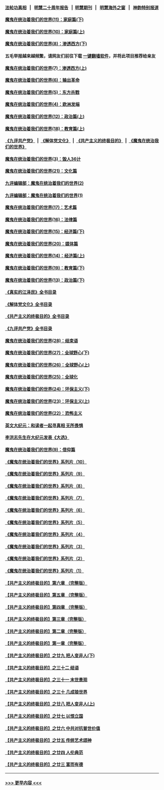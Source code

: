 #### [法轮功真相](https://github.com/gfw-breaker/truth/blob/master/README.md?t=0) &nbsp;&nbsp;|&nbsp;&nbsp; [明慧二十周年报告](https://github.com/gfw-breaker/mh-reports/blob/master/README.md?t=0) &nbsp;&nbsp;|&nbsp;&nbsp;[明慧期刊](https://github.com/gfw-breaker/mh-qikan) &nbsp;&nbsp;|&nbsp;&nbsp; [明慧海外之窗](https://github.com/gfw-breaker/mh-news/blob/master/README.md?t=0) &nbsp;&nbsp;|&nbsp;&nbsp; [神韵特别报道](https://github.com/gfw-breaker/mh-news/blob/master/shenyun.md?t=0)
#### [魔鬼在统治着我们的世界(11)：家庭篇(下)](../pages/nsc422/n10440961.md?t=12260943) 
#### [魔鬼在统治着我们的世界(10)：家庭篇(上)](../pages/nsc422/n10435448.md?t=12260943) 
#### [魔鬼在统治着我们的世界(8)：渗透西方(下)](../pages/nsc422/n10429603.md?t=12260943) 
#### 五毛举报越来越频繁，请网友们前往下载 [一键翻墙软件](https://github.com/gfw-breaker/ssr-accounts)，并将此项目推荐给亲友
#### [魔鬼在统治着我们的世界(7)：渗透西方(上)](../pages/nsc422/n10426013.md?t=12260943) 
#### [魔鬼在统治着我们的世界(6)：输出革命](../pages/nsc422/n10421536.md?t=12260943) 
#### [魔鬼在统治着我们的世界(5)：东方杀戮](../pages/nsc422/n10417707.md?t=12260943) 
#### [魔鬼在统治着我们的世界(4)：欧洲发端](../pages/nsc422/n10414890.md?t=12260943) 
#### [魔鬼在统治着我们的世界(12)：政治篇(上)](../pages/nsc422/n10444576.md?t=12260943) 
#### [魔鬼在统治着我们的世界(18)：教育篇(上)](../pages/nsc422/n10526970.md?t=12260943) 
#### [《九评共产党》](https://github.com/begood0513/9ping.md/blob/master/README.md) &nbsp;|&nbsp; [《解体党文化》](../../../../jtdwh.md/blob/master/README.md)  &nbsp;|&nbsp; [《共产主义的终极目的》](../../../../gczydzjmd.md/blob/master/README.md) &nbsp;|&nbsp; [《魔鬼在统治我们的世界》](../../../../mgztzwmdsj.md/blob/master/README.md) 
#### [魔鬼在统治着我们的世界(3)：毁人36计](../pages/nsc422/n10411583.md?t=12260943) 
#### [魔鬼在统治着我们的世界(21)：文化篇](../pages/nsc422/n10597706.md?t=12260943) 
#### [九评编辑部：魔鬼在统治着我们的世界(2)](../pages/nsc422/n10410036.md?t=12260943) 
#### [九评编辑部：魔鬼在统治着我们的世界(1)](../pages/nsc422/n10406825.md?t=12260943) 
#### [魔鬼在统治着我们的世界(17)：艺术篇](../pages/nsc422/n10499093.md?t=12260943) 
#### [魔鬼在统治着我们的世界(16)：法律篇](../pages/nsc422/n10485969.md?t=12260943) 
#### [魔鬼在统治着我们的世界(15)：经济篇(下)](../pages/nsc422/n10469975.md?t=12260943) 
#### [魔鬼在统治着我们的世界(20)：媒体篇](../pages/nsc422/n10586579.md?t=12260943) 
#### [魔鬼在统治着我们的世界(14)：经济篇(上)](../pages/nsc422/n10457370.md?t=12260943) 
#### [魔鬼在统治着我们的世界(19)：教育篇(下)](../pages/nsc422/n10564808.md?t=12260943) 
#### [魔鬼在统治着我们的世界(13)：政治篇(下)](../pages/nsc422/n10448270.md?t=12260943) 
#### [《真实的江泽民》全书目录](../pages/nsc422/n13721399.md?t=12260943) 
#### [《解体党文化》全书目录](../pages/nsc422/n13721157.md?t=12260943) 
#### [《共产主义的终极目的》全书目录](../pages/nsc422/n13721048.md?t=12260943) 
#### [《九评共产党》全书目录](../pages/nsc422/n13708085.md?t=12260943) 
#### [魔鬼在统治着我们的世界(28)：结束语](../pages/nsc422/n10936246.md?t=12260943) 
#### [魔鬼在统治着我们的世界(27)：全球野心(下)](../pages/nsc422/n10928319.md?t=12260943) 
#### [魔鬼在统治着我们的世界(26)：全球野心(上)](../pages/nsc422/n10900318.md?t=12260943) 
#### [魔鬼在统治着我们的世界(25)：全球化](../pages/nsc422/n10788205.md?t=12260943) 
#### [魔鬼在统治着我们的世界(24)：环保主义(下)](../pages/nsc422/n10695307.md?t=12260943) 
#### [魔鬼在统治着我们的世界(23)：环保主义(上)](../pages/nsc422/n10688613.md?t=12260943) 
#### [魔鬼在统治着我们的世界(22)：恐怖主义](../pages/nsc422/n10614727.md?t=12260943) 
#### [英文大纪元：和读者一起寻真相 无所畏惧](../pages/nsc422/n12542027.md?t=12260943) 
#### [李洪志先生在大纪元发表《大选》](../pages/nsc422/n12534746.md?t=12260943) 
#### [魔鬼在统治着我们的世界(9)：信仰篇](../pages/nsc422/n10432159.md?t=12260943) 
#### [《魔鬼在统治着我们的世界》系列片（10）](../pages/nsc422/n12292670.md?t=12260943) 
#### [《魔鬼在统治着我们的世界》系列片（9）](../pages/nsc422/n12290859.md?t=12260943) 
#### [《魔鬼在统治着我们的世界》系列片（8）](../pages/nsc422/n12287445.md?t=12260943) 
#### [《魔鬼在统治着我们的世界》系列片（7）](../pages/nsc422/n12283425.md?t=12260943) 
#### [《魔鬼在统治着我们的世界》系列片（6）](../pages/nsc422/n12282314.md?t=12260943) 
#### [《魔鬼在统治着我们的世界》系列片（5）](../pages/nsc422/n12281419.md?t=12260943) 
#### [《魔鬼在统治着我们的世界》系列片（4）](../pages/nsc422/n12274024.md?t=12260943) 
#### [《魔鬼在统治着我们的世界》系列片（3）](../pages/nsc422/n12271322.md?t=12260943) 
#### [《魔鬼在统治着我们的世界》系列片（2）](../pages/nsc422/n12269049.md?t=12260943) 
#### [《魔鬼在统治着我们的世界》系列片（1）](../pages/nsc422/n12267575.md?t=12260943) 
#### [【共产主义的终极目的】第六章 （完整版）](../pages/nsc422/n11428913.md?t=12260943) 
#### [【共产主义的终极目的】第五章 （完整版）](../pages/nsc422/n11428912.md?t=12260943) 
#### [【共产主义的终极目的】第四章 （完整版）](../pages/nsc422/n11428907.md?t=12260943) 
#### [【共产主义的终极目的】第三章（完整版）](../pages/nsc422/n11428848.md?t=12260943) 
#### [【共产主义的终极目的】第二章（完整版）](../pages/nsc422/n11428831.md?t=12260943) 
#### [【共产主义的终极目的】第一章（完整版）](../pages/nsc422/n11417651.md?t=12260943) 
#### [【共产主义的终极目的】之廿九 把人变非人(下)](../pages/nsc422/n11344140.md?t=12260943) 
#### [【共产主义的终极目的】之三十二 结语](../pages/nsc422/n11360535.md?t=12260943) 
#### [【共产主义的终极目的】之三十一 末世景观](../pages/nsc422/n11351129.md?t=12260943) 
#### [【共产主义的终极目的】之三十 几成狼世界](../pages/nsc422/n11348280.md?t=12260943) 
#### [【共产主义的终极目的】之廿八 把人变非人(上)](../pages/nsc422/n11340492.md?t=12260943) 
#### [【共产主义的终极目的】之廿七 以恨立国](../pages/nsc422/n11336944.md?t=12260943) 
#### [【共产主义的终极目的】之廿六 中共对抗普世价值](../pages/nsc422/n11324785.md?t=12260943) 
#### [【共产主义的终极目的】之廿五 传统艺术颂神](../pages/nsc422/n11296396.md?t=12260943) 
#### [【共产主义的终极目的】之廿四 人伦典范](../pages/nsc422/n11296397.md?t=12260943) 
#### [【共产主义的终极目的】之廿三 富而有德](../pages/nsc422/n11283598.md?t=12260943) 

----
#### [ >>> 更早内容 <<< ](../indexes/nsc422-earlier.md)
